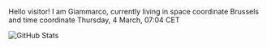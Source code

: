 Hello visitor! I am Giammarco, currently living in space coordinate Brussels and time coordinate Thursday, 4 March, 07:04 CET

![GitHub Stats](https://github-readme-stats.vercel.app/api?username=grcasanova)
